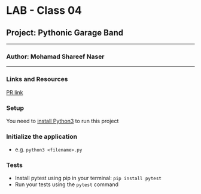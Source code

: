 # LAB - Class 04

## Project: Pythonic Garage Band
---
### Author: Mohamad Shareef Naser
---
### Links and Resources
[PR link](https://github.com/mshnas9/pythonic-garage-band/pull/3)

### Setup
You need to [install Python3](https://wsvincent.com/install-python/#install-python-on-linux) to run this project

### Initialize the application

- e.g. `python3 <filename>.py`

### Tests

- Install pytest using pip in your terminal: `pip install pytest`
- Run your tests using the `pytest` command
